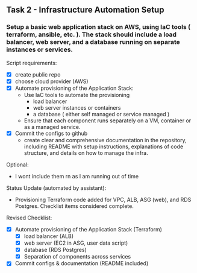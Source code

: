 ## Task 2 - Infrastructure Automation Setup

### Setup a basic web application stack on AWS, using IaC tools ( terraform, ansible, etc. ). The stack should include a load balancer, web server, and a database running on separate instances or services.

Script requirements:
- [x] create public repo
- [x] choose cloud provider (AWS)
- [x] Automate provisioning of the Application Stack:
    - Use IaC tools to automate the provisioning
        * load balancer
        * web server instances or containers
        * a database ( either self managed or service managed )
    - Ensure that each component runs separately on a VM, container or as a managed service.
- [x] Commit the configs to github
    - create clear and comprehensive documentation in the repository, including README with setup instructions, explanations of code structure, and details on how to manage the infra.

Optional:
- I wont include them rn as I am running out of time

Status Update (automated by assistant):
- Provisioning Terraform code added for VPC, ALB, ASG (web), and RDS Postgres. Checklist items considered complete.

Revised Checklist:
- [x] Automate provisioning of the Application Stack (Terraform)
    - [x] load balancer (ALB)
    - [x] web server (EC2 in ASG, user data script)
    - [x] database (RDS Postgres)
    - [x] Separation of components across services
- [x] Commit configs & documentation (README included)
